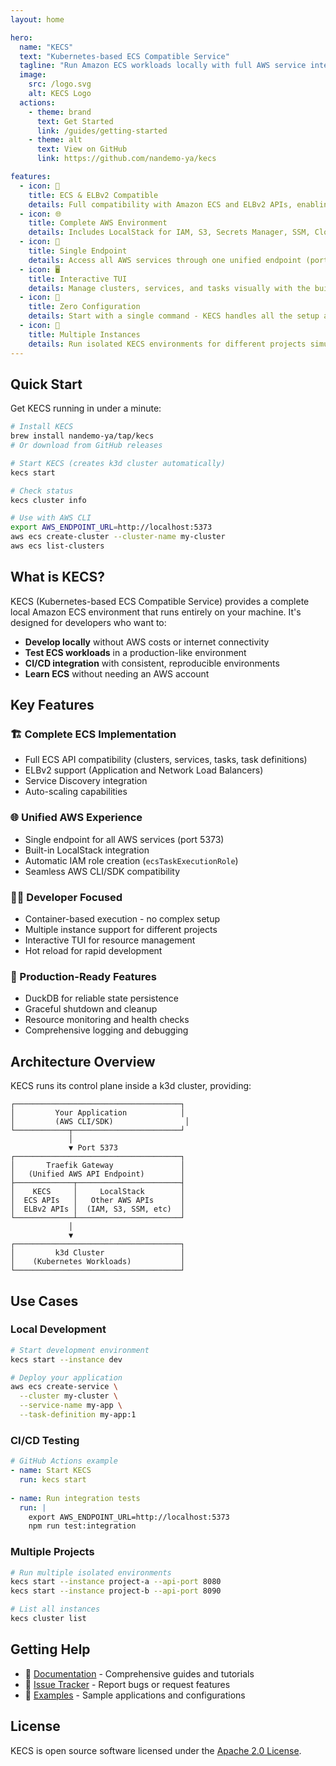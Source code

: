 ```yaml
---
layout: home

hero:
  name: "KECS"
  text: "Kubernetes-based ECS Compatible Service"
  tagline: "Run Amazon ECS workloads locally with full AWS service integration"
  image:
    src: /logo.svg
    alt: KECS Logo
  actions:
    - theme: brand
      text: Get Started
      link: /guides/getting-started
    - theme: alt
      text: View on GitHub
      link: https://github.com/nandemo-ya/kecs

features:
  - icon: 🚀
    title: ECS & ELBv2 Compatible
    details: Full compatibility with Amazon ECS and ELBv2 APIs, enabling seamless local development and testing
  - icon: 🌐
    title: Complete AWS Environment
    details: Includes LocalStack for IAM, S3, Secrets Manager, SSM, CloudWatch Logs, and more AWS services
  - icon: 🎯
    title: Single Endpoint
    details: Access all AWS services through one unified endpoint (port 5373) - no complex configuration needed
  - icon: 🖥️
    title: Interactive TUI
    details: Manage clusters, services, and tasks visually with the built-in Terminal User Interface
  - icon: 🔧
    title: Zero Configuration
    details: Start with a single command - KECS handles all the setup and configuration automatically
  - icon: 🚢
    title: Multiple Instances
    details: Run isolated KECS environments for different projects simultaneously without conflicts
---
```


## Quick Start

Get KECS running in under a minute:

```bash
# Install KECS
brew install nandemo-ya/tap/kecs
# Or download from GitHub releases

# Start KECS (creates k3d cluster automatically)
kecs start

# Check status
kecs cluster info

# Use with AWS CLI
export AWS_ENDPOINT_URL=http://localhost:5373
aws ecs create-cluster --cluster-name my-cluster
aws ecs list-clusters
```

## What is KECS?

KECS (Kubernetes-based ECS Compatible Service) provides a complete local Amazon ECS environment that runs entirely on your machine. It's designed for developers who want to:

- **Develop locally** without AWS costs or internet connectivity
- **Test ECS workloads** in a production-like environment
- **CI/CD integration** with consistent, reproducible environments
- **Learn ECS** without needing an AWS account

## Key Features

### 🏗️ Complete ECS Implementation
- Full ECS API compatibility (clusters, services, tasks, task definitions)
- ELBv2 support (Application and Network Load Balancers)
- Service Discovery integration
- Auto-scaling capabilities

### 🌐 Unified AWS Experience
- Single endpoint for all AWS services (port 5373)
- Built-in LocalStack integration
- Automatic IAM role creation (`ecsTaskExecutionRole`)
- Seamless AWS CLI/SDK compatibility

### 👨‍💻 Developer Focused
- Container-based execution - no complex setup
- Multiple instance support for different projects
- Interactive TUI for resource management
- Hot reload for rapid development

### 🔧 Production-Ready Features
- DuckDB for reliable state persistence
- Graceful shutdown and cleanup
- Resource monitoring and health checks
- Comprehensive logging and debugging

## Architecture Overview

KECS runs its control plane inside a k3d cluster, providing:

```
┌─────────────────────────────────────┐
│         Your Application            │
│         (AWS CLI/SDK)                │
└────────────┬────────────────────────┘
             │
             ▼ Port 5373
┌─────────────────────────────────────┐
│       Traefik Gateway               │
│   (Unified AWS API Endpoint)        │
├─────────────┬───────────────────────┤
│    KECS     │     LocalStack        │
│  ECS APIs   │   Other AWS APIs      │
│  ELBv2 APIs │  (IAM, S3, SSM, etc)  │
└─────────────┴───────────────────────┘
             │
             ▼
┌─────────────────────────────────────┐
│         k3d Cluster                 │
│    (Kubernetes Workloads)           │
└─────────────────────────────────────┘
```

## Use Cases

### Local Development
```bash
# Start development environment
kecs start --instance dev

# Deploy your application
aws ecs create-service \
  --cluster my-cluster \
  --service-name my-app \
  --task-definition my-app:1
```

### CI/CD Testing
```yaml
# GitHub Actions example
- name: Start KECS
  run: kecs start
  
- name: Run integration tests
  run: |
    export AWS_ENDPOINT_URL=http://localhost:5373
    npm run test:integration
```

### Multiple Projects
```bash
# Run multiple isolated environments
kecs start --instance project-a --api-port 8080
kecs start --instance project-b --api-port 8090

# List all instances
kecs cluster list
```

## Getting Help

- 📖 [Documentation](/guides/getting-started) - Comprehensive guides and tutorials
- 🐛 [Issue Tracker](https://github.com/nandemo-ya/kecs/issues) - Report bugs or request features
- 📝 [Examples](https://github.com/nandemo-ya/kecs/tree/main/examples) - Sample applications and configurations

## License

KECS is open source software licensed under the [Apache 2.0 License](https://github.com/nandemo-ya/kecs/blob/main/LICENSE).